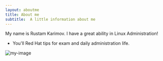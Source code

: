 ```yaml
---
layout: aboutme
title: About me
subtitle:  A little information about me
---
```


My name is Rustam Karimov. I have a great ability in Linux Administration!

- You'll Red Hat tips for exam and daily administration life.


![my-image](https://takeanote.info/assets/img/1990_Venice_Film_Festival_Robert_De_Niro.jpg "Me")
